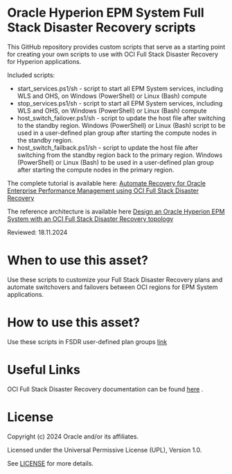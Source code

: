 # Oracle Hyperion EPM System Full Stack Disaster Recovery scripts

This GitHub repository provides custom scripts that serve as a starting point for creating your own scripts to use with OCI Full Stack Disaster Recovery for Hyperion applications.

Included scripts:
- start_services.ps1/sh - script to start all EPM System services, including WLS and OHS, on Windows (PowerShell) or Linux (Bash) compute
- stop_services.ps1/sh - script to start all EPM System services, including WLS and OHS, on Windows (PowerShell) or Linux (Bash) compute
- host_switch_failover.ps1/sh - script to update the host file after switching to the standby region. Windows (PowerShell) or Linux (Bash) script to be used in a user-defined plan group after starting the compute nodes in the standby region.
- host_switch_failback.ps1/sh - script to update the host file after switching from the standby region back to the primary region. Windows (PowerShell) or Linux (Bash) to be used in a user-defined plan group after starting the compute nodes in the primary region.

The complete tutorial is available here: [Automate Recovery for Oracle Enterprise Performance Management using OCI Full Stack Disaster Recovery](https://docs.oracle.com/en/learn/fsdr-integration-epm/)

The reference architecture is available here [Design an Oracle Hyperion EPM System with an OCI Full Stack Disaster Recovery topology](https://docs.oracle.com/en/solutions/epm-dr-arch-oci/index.html)

Reviewed: 18.11.2024

# When to use this asset?

Use these scripts to customize your Full Stack Disaster Recovery plans and automate switchovers and failovers between OCI regions for EPM System applications.

# How to use this asset?

Use these scripts in FSDR user-defined plan groups [link](https://docs.oracle.com/en-us/iaas/disaster-recovery/doc/add-user-defined-plan-groups.html)

# Useful Links

OCI Full Stack Disaster Recovery documentation can be found [here](https://docs.oracle.com/en-us/iaas/disaster-recovery/index.html) .

# License

Copyright (c) 2024 Oracle and/or its affiliates.

Licensed under the Universal Permissive License (UPL), Version 1.0.

See [LICENSE](https://github.com/oracle-devrel/technology-engineering/blob/main/LICENSE) for more details.
